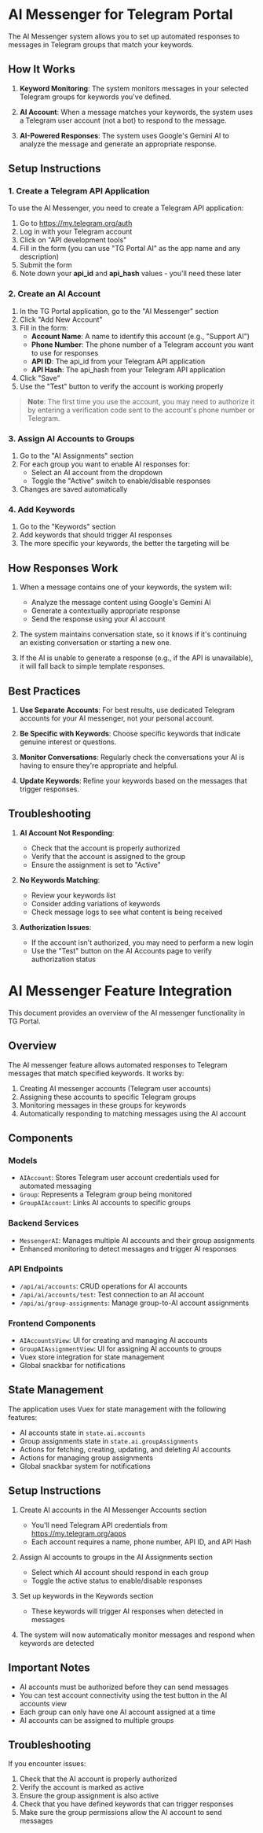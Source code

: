 # AI Messenger for Telegram Portal

The AI Messenger system allows you to set up automated responses to messages in Telegram groups that match your keywords.

## How It Works

1. **Keyword Monitoring**: The system monitors messages in your selected Telegram groups for keywords you've defined.

2. **AI Account**: When a message matches your keywords, the system uses a Telegram user account (not a bot) to respond to the message.

3. **AI-Powered Responses**: The system uses Google's Gemini AI to analyze the message and generate an appropriate response.

## Setup Instructions

### 1. Create a Telegram API Application

To use the AI Messenger, you need to create a Telegram API application:

1. Go to https://my.telegram.org/auth
2. Log in with your Telegram account
3. Click on "API development tools"
4. Fill in the form (you can use "TG Portal AI" as the app name and any description)
5. Submit the form
6. Note down your **api_id** and **api_hash** values - you'll need these later

### 2. Create an AI Account

1. In the TG Portal application, go to the "AI Messenger" section
2. Click "Add New Account"
3. Fill in the form:
   - **Account Name**: A name to identify this account (e.g., "Support AI")
   - **Phone Number**: The phone number of a Telegram account you want to use for responses
   - **API ID**: The api_id from your Telegram API application
   - **API Hash**: The api_hash from your Telegram API application
4. Click "Save"
5. Use the "Test" button to verify the account is working properly

> **Note**: The first time you use the account, you may need to authorize it by entering a verification code sent to the account's phone number or Telegram.

### 3. Assign AI Accounts to Groups

1. Go to the "AI Assignments" section
2. For each group you want to enable AI responses for:
   - Select an AI account from the dropdown
   - Toggle the "Active" switch to enable/disable responses
3. Changes are saved automatically

### 4. Add Keywords

1. Go to the "Keywords" section
2. Add keywords that should trigger AI responses
3. The more specific your keywords, the better the targeting will be

## How Responses Work

1. When a message contains one of your keywords, the system will:

   - Analyze the message content using Google's Gemini AI
   - Generate a contextually appropriate response
   - Send the response using your AI account

2. The system maintains conversation state, so it knows if it's continuing an existing conversation or starting a new one.

3. If the AI is unable to generate a response (e.g., if the API is unavailable), it will fall back to simple template responses.

## Best Practices

1. **Use Separate Accounts**: For best results, use dedicated Telegram accounts for your AI messenger, not your personal account.

2. **Be Specific with Keywords**: Choose specific keywords that indicate genuine interest or questions.

3. **Monitor Conversations**: Regularly check the conversations your AI is having to ensure they're appropriate and helpful.

4. **Update Keywords**: Refine your keywords based on the messages that trigger responses.

## Troubleshooting

1. **AI Account Not Responding**:

   - Check that the account is properly authorized
   - Verify that the account is assigned to the group
   - Ensure the assignment is set to "Active"

2. **No Keywords Matching**:

   - Review your keywords list
   - Consider adding variations of keywords
   - Check message logs to see what content is being received

3. **Authorization Issues**:
   - If the account isn't authorized, you may need to perform a new login
   - Use the "Test" button on the AI Accounts page to verify authorization status

# AI Messenger Feature Integration

This document provides an overview of the AI messenger functionality in TG Portal.

## Overview

The AI messenger feature allows automated responses to Telegram messages that match specified keywords. It works by:

1. Creating AI messenger accounts (Telegram user accounts)
2. Assigning these accounts to specific Telegram groups
3. Monitoring messages in these groups for keywords
4. Automatically responding to matching messages using the AI account

## Components

### Models

- `AIAccount`: Stores Telegram user account credentials used for automated messaging
- `Group`: Represents a Telegram group being monitored
- `GroupAIAccount`: Links AI accounts to specific groups

### Backend Services

- `MessengerAI`: Manages multiple AI accounts and their group assignments
- Enhanced monitoring to detect messages and trigger AI responses

### API Endpoints

- `/api/ai/accounts`: CRUD operations for AI accounts
- `/api/ai/accounts/test`: Test connection to an AI account
- `/api/ai/group-assignments`: Manage group-to-AI account assignments

### Frontend Components

- `AIAccountsView`: UI for creating and managing AI accounts
- `GroupAIAssignmentView`: UI for assigning AI accounts to groups
- Vuex store integration for state management
- Global snackbar for notifications

## State Management

The application uses Vuex for state management with the following features:

- AI accounts state in `state.ai.accounts`
- Group assignments state in `state.ai.groupAssignments`
- Actions for fetching, creating, updating, and deleting AI accounts
- Actions for managing group assignments
- Global snackbar system for notifications

## Setup Instructions

1. Create AI accounts in the AI Messenger Accounts section

   - You'll need Telegram API credentials from https://my.telegram.org/apps
   - Each account requires a name, phone number, API ID, and API Hash

2. Assign AI accounts to groups in the AI Assignments section

   - Select which AI account should respond in each group
   - Toggle the active status to enable/disable responses

3. Set up keywords in the Keywords section

   - These keywords will trigger AI responses when detected in messages

4. The system will now automatically monitor messages and respond when keywords are detected

## Important Notes

- AI accounts must be authorized before they can send messages
- You can test account connectivity using the test button in the AI accounts view
- Each group can only have one AI account assigned at a time
- AI accounts can be assigned to multiple groups

## Troubleshooting

If you encounter issues:

1. Check that the AI account is properly authorized
2. Verify the account is marked as active
3. Ensure the group assignment is also active
4. Check that you have defined keywords that can trigger responses
5. Make sure the group permissions allow the AI account to send messages
